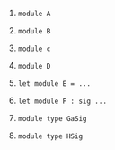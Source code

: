1. `module A`

2. `module B`

3. `module c`

4. `module D`

5. `let module E = ...`

6. `let module F : sig ...`

7. `module type GaSig`

8. `module type HSig`

